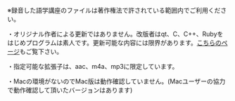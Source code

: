 ※録音した語学講座のファイルは著作権法で許されている範囲内でご利用ください。          

・オリジナル作者による更新ではありません。改版者はqt、C、C++、Rubyをはじめプログラムは素人です。更新可能な内容には限界があります。[こちらのページ](https://github.com/CSReviser/CS-English/wiki/類似アプリ)もご覧下さい。

・指定可能な拡張子は、aac、m4a、mp3に限定しています。

・Macの環境がないのでMac版は動作確認していません。(Macユーザーの協力で動作確認して頂いたバージョンはあります)             
